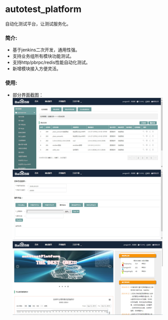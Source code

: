 autotest_platform
================

自动化测试平台，让测试服务化。

### 简介:
* 基于jenkins二次开发，通用性强。
* 支持业务组所有模块功能测试。    
* 支持http/pbrpc/redis性能自动化测试。
* 新增模块接入方便灵活。

### 使用:
* 部分界面截图：    
![image](screenshot/001.jpg)     
![image](screenshot/002.jpg)     
![image](screenshot/003.jpg)     
